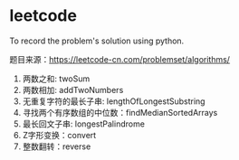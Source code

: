 # leetcode
To record the problem's solution using python.

题目来源：https://leetcode-cn.com/problemset/algorithms/

1. 两数之和: twoSum
2. 两数相加: addTwoNumbers
3. 无重复字符的最长子串: lengthOfLongestSubstring
4. 寻找两个有序数组的中位数：findMedianSortedArrays
5. 最长回文子串: longestPalindrome
6. Z字形变换：convert
7. 整数翻转：reverse